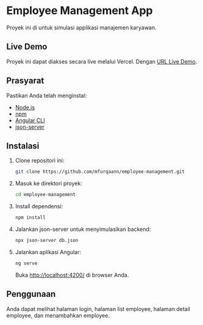 # Employee Management App

Proyek ini di untuk simulasi applikasi manajemen karyawan.

## Live Demo

Proyek ini dapat diakses secara live melalui Vercel. Dengan [URL Live Demo](https://employee-management-fkzb0jo4t-mfurqaann.vercel.app/login).

## Prasyarat

Pastikan Anda telah menginstal:

- [Node.js](https://nodejs.org/)
- [npm](https://www.npmjs.com/)
- [Angular CLI](https://angular.io/cli)
- [json-server](https://github.com/typicode/json-server)

## Instalasi

1. Clone repositori ini:

   ```bash
   git clone https://github.com/mfurqaann/employee-management.git
   ```

2. Masuk ke direktori proyek:

   ```bash
   cd employee-management
   ```

3. Install dependensi:

   ```bash
   npm install
   ```

4. Jalankan json-server untuk menyimulasikan backend:

   ```bash
   npx json-server db.json
   ```

5. Jalankan aplikasi Angular:

   ```bash
   ng serve
   ```

   Buka [http://localhost:4200/](http://localhost:4200/) di browser Anda.

## Penggunaan

Anda dapat melihat halaman login, halaman list employee, halaman detail employee, dan menambahkan employee.
